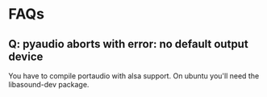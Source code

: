 # FAQs

## Q: pyaudio aborts with error: no default output device
You have to compile portaudio with alsa support. On ubuntu you'll need the libasound-dev package.

